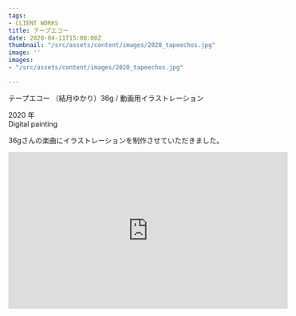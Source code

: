 ```yaml
---
tags:
- CLIENT WORKS
title: テープエコー
date: 2020-04-11T15:00:00Z
thumbnail: "/src/assets/content/images/2020_tapeechos.jpg"
image: ''
images:
- "/src/assets/content/images/2020_tapeechos.jpg"

---
```

テープエコー （結月ゆかり）36g / 動画用イラストレーション

2020 年  
Digital painting

36gさんの楽曲にイラストレーションを制作させていただきました。

<iframe width="560" height="315" src="https://www.youtube.com/embed/iURpqSMKYyU" frameborder="0" allow="accelerometer; autoplay; clipboard-write; encrypted-media; gyroscope; picture-in-picture" allowfullscreen></iframe>

